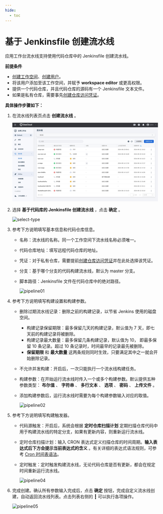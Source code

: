 ```yaml
---
hide:
  - toc
---
```


# 基于 Jenkinsfile 创建流水线

应用工作台流水线支持使用代码仓库中的 Jenkinsfile 创建流水线。

__前提条件__

- [创建工作空间](../../../../ghippo/user-guide/workspace/workspace.md)、[创建用户](../../../../ghippo/user-guide/access-control/user.md)。
- 将该用户添加至该工作空间，并赋予 __workspace editor__ 或更高权限。
- 提供一个代码仓库，并且代码仓库的源码有一个 Jenkinsfile 文本文件。
- 如果是私有仓库，需要事先[创建仓库访问凭证](../credential.md)。

__具体操作步骤如下：__

1. 在流水线列表页点击 __创建流水线__ 。

    ![click-create](../../../images/pipe-cust01.jpg)

2. 选择 __基于代码库的 Jenkinsfile 创建流水线__ ，点击 __确定__ 。

    ![select-type](https://docs.daocloud.io/daocloud-docs-images/docs/amamba/images/selecttype.png)

3. 参考下方说明填写基本信息和代码仓库信息。

    - 名称：流水线的名称。同一个工作空间下流水线名称必须唯一。
    - 代码仓库地址：填写远程代码仓库的地址。
    - 凭证：对于私有仓库，需要提前[创建仓库访问凭证](../credential.md)并在此处选择该凭证。
    - 分支：基于哪个分支的代码构建流水线，默认为 master 分支。
    - 脚本路径：Jenkinsfile 文件在代码仓库中的绝对路径。

        ![pipeline01](https://docs.daocloud.io/daocloud-docs-images/docs/amamba/images/gitpipeline.png)

4. 参考下方说明填写构建设置和构建参数。

    - 删除过期流水线记录：删除之前的构建记录，以节省 Jenkins 使用的磁盘空间。

        - 构建记录保留期限：最多保留几天的构建记录，默认值为 7 天，即七天前的构建记录将被删除。
        - 构建记录最大数量：最多保留几条构建记录，默认值为 10， 即最多保留 10 条记录。超过 10 条记录时，时间最早的记录最先被删除。
        - __保留期限__ 和 __最大数量__ 这两条规则同时生效，只要满足其中之一就会开始删除记录。

    - 不允许并发构建：开启后，一次只能执行一个流水线构建任务。
    - 构建参数：在开始运行流水线时传入一个或多个构建参数。默认提供五种参数类型： __布尔值__ 、 __字符串__ 、 __多行文本__ 、 __选项__ 、 __密码__ 、 __上传文件__ 。
    - 添加构建参数后，运行流水线时需要为每个构建参数输入对应的取值。

        ![pipeline02](https://docs.daocloud.io/daocloud-docs-images/docs/amamba/images/pipeline02.png)

5. 参考下方说明填写构建触发器。

    - 代码源触发：开启后，系统会根据 __定时仓库扫描计划__ 定期扫描仓库代码中用于构建流水线的特定分支，如果有更新内容，则重新运行流水线。
    - 定时仓库扫描计划：输入 CRON 表达式定义扫描仓库的时间周期。__输入表达式后下方会提示当前表达式的含义__ 。有关详细的表达式语法规则，可参考 [Cron 时间表语法](https://kubernetes.io/zh-cn/docs/concepts/workloads/controllers/cron-jobs/#cron-schedule-syntax)。
    - 定时触发：定时触发构建流水线，无论代码仓库是否有更新，都会在规定时间重新运行流水线。

        ![pipeline04](https://docs.daocloud.io/daocloud-docs-images/docs/amamba/images/pipeline04.png)

6. 完成创建。确认所有参数输入完成后，点击 __确定__ 按钮，完成自定义流水线创建，自动返回流水线列表。点击列表右侧的 __┇__ 可以执行各项操作。

    ![pipeline05](https://docs.daocloud.io/daocloud-docs-images/docs/amamba/images/pipeline05.png)

